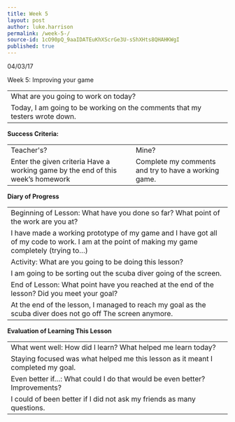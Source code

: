 ```yaml
---
title: Week 5 
layout: post
author: luke.harrison
permalink: /week-5-/
source-id: 1cO90pQ_9aaIDATEuKhXScrGe3U-sShXHts8QHAHKWgI
published: true
---
```

04/03/17

Week 5: Improving your game

<table>
  <tr>
    <td>What are you going to work on today?</td>
  </tr>
  <tr>
    <td>Today, I am going to be working on the comments that my testers wrote down.</td>
  </tr>
</table>


**Success Criteria:**

<table>
  <tr>
    <td>Teacher's?</td>
    <td>Mine?</td>
  </tr>
  <tr>
    <td>Enter the given criteria
Have a working game by the end of this week’s homework
</td>
    <td>
Complete my comments and try to have a working game.</td>
  </tr>
</table>


**Diary of Progress**

<table>
  <tr>
    <td>Beginning of Lesson: What have you done so far? What point of the work are you at?</td>
  </tr>
  <tr>
    <td>I have made a working prototype of my game and I have got all of my code to work. I am at the point of making my game completely (trying to…)</td>
  </tr>
  <tr>
    <td>Activity:  What are you going to be doing this lesson? </td>
  </tr>
  <tr>
    <td>I am going to be sorting out the scuba diver going of the screen.</td>
  </tr>
  <tr>
    <td>End of Lesson: What point have you reached at the end of the lesson? Did you meet your goal? </td>
  </tr>
  <tr>
    <td>At the end of the lesson, I managed to reach my goal as the scuba diver does not go off 
The screen anymore.
</td>
  </tr>
</table>


**Evaluation of Learning This Lesson**

<table>
  <tr>
    <td>What went well: How did I learn? What helped me learn today? </td>
  </tr>
  <tr>
    <td>Staying focused was what helped me this lesson as it meant I completed my goal.</td>
  </tr>
  <tr>
    <td>Even better if…: What could I do that would be even better? Improvements? </td>
  </tr>
  <tr>
    <td>I could of been better if I did not ask my friends as many questions.</td>
  </tr>
</table>


